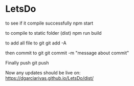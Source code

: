 # LetsDo

to see if it compile successfully
  npm start 
  
to compile to static folder (dist)
  npm run build
  
to add all file to git
  git add -A

then commit to git
  git commit -m "message about commit"

Finally push
  git push
  
Now any updates should be live on:
https://dgarciarivas.github.io/LetsDo/dist/

